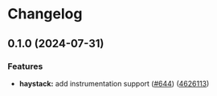 # Changelog

## 0.1.0 (2024-07-31)


### Features

* **haystack:** add instrumentation support ([#644](https://github.com/Arize-ai/openinference/issues/644)) ([4626113](https://github.com/Arize-ai/openinference/commit/46261138ec2fb7c80341d9f74a5916ff9b268f88))
